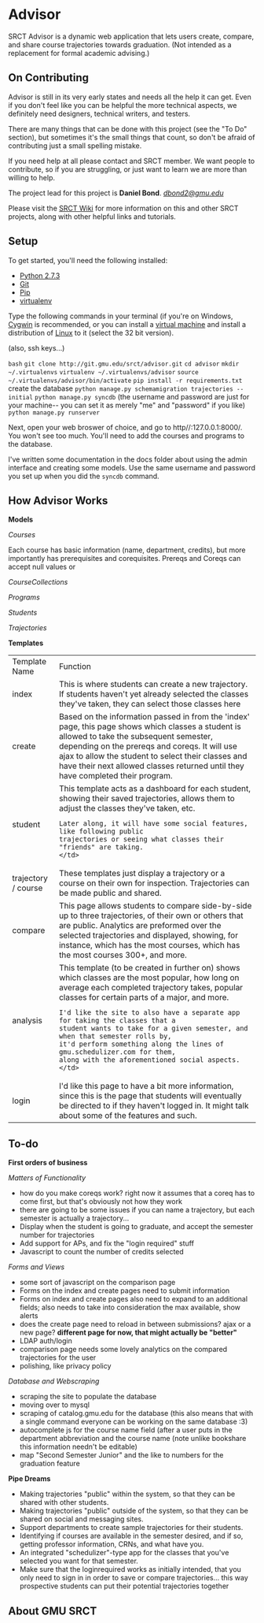 Advisor
===

SRCT Advisor is a dynamic web application that lets users create, compare, and
share course trajectories towards graduation. (Not intended as a replacement for
formal academic advising.)

On Contributing
---

Advisor is still in its very early states and needs all the help it can get.
Even if you don't feel like you can be helpful the more technical aspects, we
definitely need designers, technical writers, and testers.

There are many things that can be done with this project (see the "To Do"
section), but sometimes it's the small things that count, so don't be afraid of
contributing just a small spelling mistake.

If you need help at all please contact and SRCT member. We want people to
contribute, so if you are struggling, or just want to learn we are more than
willing to help.

The project lead for this project is **Daniel Bond**. *dbond2@gmu.edu*

Please visit the [SRCT Wiki](http://wiki.srct.gmu.edu/) for more information
on this and other SRCT projects, along with other helpful links and tutorials.

Setup
---

To get started, you'll need the following installed:

* [Python 2.7.3](http://www.python.org/download/)
* [Git](http://git-scm.com/book/en/Getting-Started-Installing-Git/)
* [Pip](http://www.pip-installer.org/en/latest/installing.html)
* [virtualenv](http://www.virtualenv.org/en/latest/index.html#installation)

Type the following commands in your terminal (if you're on Windows,
[Cygwin](http://www.cygwin.com/) is recommended, or you can install a
[virtual machine](https://www.virtualbox.org/wiki/Downloads) and install a
distribution of [Linux](http://www.ubuntu.com/download/desktop) to it (select
the 32 bit version).

(also, ssh keys...)

``bash``
``git clone http://git.gmu.edu/srct/advisor.git``
``cd advisor``
``mkdir ~/.virtualenvs``
``virtualenv ~/.virtualenvs/advisor``
``source ~/.virtualenvs/advisor/bin/activate``
``pip install -r requirements.txt``
create the database
``python manage.py schemamigration trajectories --initial``
``python manage.py syncdb`` (the username and password are just for your
machine-- you can set it as merely "me" and "password" if you like)
``python manage.py runserver``

Next, open your web broswer of choice, and go to http//:127.0.0.1:8000/. You
won't see too much. You'll need to add the courses and programs to the database.

I've written some documentation in the docs folder about using the admin
interface and creating some models. Use the same username and password you set
up when you did the `syncdb` command.

How Advisor Works
---

**Models**

*Courses*

Each course has basic information (name, department, credits), but more
importantly has prerequisites and corequisites. Prereqs and Coreqs can accept
null values or 

*CourseCollections*

*Programs*

*Students*

*Trajectories*

**Templates**

<table>
  <tr>
    <td>
    Template Name
    </td>
    <td>
    Function
    </td>
  </tr>
  <tr>
    <td>
    index
    </td>
    <td>
    This is where students can create a new trajectory. If students haven't yet
    already selected the classes they've taken, they can select those classes
    here
    </td>
  </tr>
  <tr>
    <td>
    create
    </td>
    <td>
    Based on the information passed in from the 'index' page, this page shows
    which classes a student is allowed to take the subsequent semester,
    depending on the prereqs and coreqs. It will use ajax to allow the student
    to select their classes and have their next allowed classes returned until
    they have completed their program.
    </td>
  </tr>
  <tr>
    <td>
    student
    </td>
    <td>
    This template acts as a dashboard for each student, showing their saved
    trajectories, allows them to adjust the classes they've taken, etc.

    Later along, it will have some social features, like following public
    trajectories or seeing what classes their "friends" are taking.
    </td>
  </tr>
  <tr>
    <td>
    trajectory / course
    </td>
    <td>
    These templates just display a trajectory or a course on their own for
    inspection. Trajectories can be made public and shared.
    </td>
  </tr>
  <tr>
    <td>
    compare
    </td>
    <td>
    This page allows students to compare side-by-side up to three trajectories,
    of their own or others that are public. Analytics are preformed over the
    selected trajectories and displayed, showing, for instance, which has the
    most courses, which has the most courses 300+, and more.
    </td>
  </tr>
  <tr>
    <td>
    analysis
    </td>
    <td>
    This template (to be created in further on) shows which classes are the most
    popular, how long on average each completed trajectory takes, popular classes
    for certain parts of a major, and more.

    I'd like the site to also have a separate app for taking the classes that a
    student wants to take for a given semester, and when that semester rolls by,
    it'd perform something along the lines of gmu.schedulizer.com for them,
    along with the aforementioned social aspects.
    </td>
  </tr>
  <tr>
    <td>
    login
    </td>
    <td>
    I'd like this page to have a bit more information, since this is the page
    that students will eventually be directed to if they haven't logged in. It 
    might talk about some of the features and such.
    </td>
  </tr>
</table>

To-do
---

**First orders of business**

*Matters of Functionality*

* how do you make coreqs work? right now it assumes that a coreq has to come
first, but that's obviously not how they work
* there are going to be some issues if you can name a trajectory, but each
semester is actually a trajectory...
* Display when the student is going to graduate, and accept the semester number
for trajectories
* Add support for APs, and fix the "login required" stuff
* Javascript to count the number of credits selected

*Forms and Views*

* some sort of javascript on the comparison page
* Forms on the index and create pages need to submit information
* Forms on index and create pages also need to expand to an additional fields;
also needs to take into consideration the max available, show alerts
* does the create page need to reload in between submissions? ajax or a new
page?  **different page for now, that might actually be "better"**
* LDAP auth/login
* comparison page needs some lovely analytics on the compared trajectories for
the user
* polishing, like privacy policy

*Database and Webscraping*

* scraping the site to populate the database
* moving over to mysql
* scraping of catalog.gmu.edu for the database (this also means that with a
single command everyone can be working on the same database :3)
* autocomplete js for the course name field (after a user puts in the department
abbreviation and the course name (note unlike bookshare this information needn't
be editable)
* map "Second Semester Junior" and the like to numbers for the graduation feature

**Pipe Dreams**

* Making trajectories "public" within the system, so that they can be shared
with other students.
* Making trajectories "public" outside of the system, so that they can be shared
on social and messaging sites.
* Support departments to create sample trajectories for their students.
* Identifying if courses are available in the semester desired, and if so,
getting professor information, CRNs, and what have you.
* An integrated "schedulizer"-type app for the classes that you've selected you
want for that semester.
* Make sure that the loginrequired works as initially intended, that you only
need to sign in in order to save or compare trajectories... this way prospective
students can put their potential trajectories together

About GMU SRCT
---
